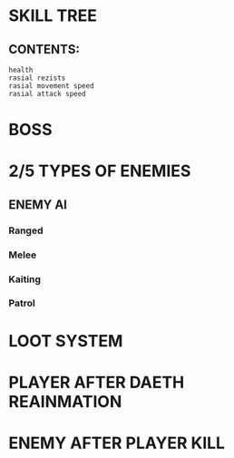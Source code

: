 
# SKILL TREE
## CONTENTS:
```
health
rasial rezists
rasial movement speed
rasial attack speed
```

# BOSS

# 2/5 TYPES OF ENEMIES 
## ENEMY AI
### Ranged
### Melee
### Kaiting
### Patrol

# LOOT SYSTEM

# PLAYER AFTER DAETH REAINMATION

# ENEMY AFTER PLAYER KILL